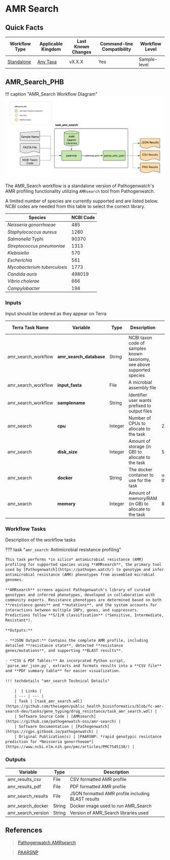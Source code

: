 # AMR Search

## Quick Facts

| **Workflow Type** | **Applicable Kingdom** | **Last Known Changes** | **Command-line Compatibility** | **Workflow Level** |
|---|---|---|---|---|
| [Standalone](../../workflows_overview/workflows_type.md/#standalone) | [Any Taxa](../../workflows_overview/workflows_kingdom.md/#any-taxa) | vX.X.X | Yes | Sample-level |

## AMR_Search_PHB

!!! caption "AMR_Search Workflow Diagram"
    ![AMR_Search Workflow Diagram](../../assets/figures/AMR_Search.png)

The AMR_Search workflow is a standalone version of Pathogenwatch's AMR profiling functionality utilizing `AMRsearch` tool from Pathogenwatch.

A limited number of species are currently supported and are listed below. NCBI codes are needed from this table to select the correct library.

| Species                      | NCBI Code |
|------------------------------|-----------|
| _Neisseria gonorrhoeae_      | 485       |
| _Staphylococcus aureus_      | 1280      |
| _Salmonella_ Typhi           | 90370     |
| _Streptococcus pneumoniae_   | 1313      |
| _Klebisiella_                | 570       |
| _Escherichia_                | 561       |
| _Mycobacterium tuberculosis_ | 1773      |
| _Candida auris_              | 498019    |
| _Vibrio cholerae_            | 666       |
| _Campylobacter_              | 194       |

### Inputs

Input should be ordered as they appear on Terra

| **Terra Task Name** | **Variable** | **Type** | **Description** | **Default Value** | **Terra Status** |
|---|---|---|---|---|---|
| amr_search_workflow | **amr_search_database** | String | NCBI taxon code of samples known taxonomy, see above supported species || Required |
| amr_search_workflow | **input_fasta** | File | A microbial assembly file || Required |
| amr_search_workflow | **samplename** | String | Identifier user wants prefixed to output files || Required |
| amr_search | **cpu** | Integer | Number of CPUs to allocate to the task |2| Optional |
| amr_search | **disk_size** | Integer | Amount of storage (in GB) to allocate to the task |50| Optional |
| amr_search | **docker** | String | The docker container to use for the task |us-docker.pkg.dev/general-theiagen/theiagen/amrsearch:0.2.0| Optional |
| amr_search | **memory** | Integer | Amount of memory/RAM (in GB) to allocate to the task |8| Optional |

### Workflow Tasks

Description of the workflow tasks

??? task "`amr_search`: Antimicrobial resistance profiling"

    This task performs *in silico* antimicrobial resistance (AMR) profiling for supported species using **AMRsearch**, the primary tool used by [Pathogenwatch](https://pathogen.watch/) to genotype and infer antimicrobial resistance (AMR) phenotypes from assembled microbial genomes.

    **AMRsearch** screens against Pathogenwatch's library of curated genotypes and inferred phenotypes, developed in collaboration with community experts. Resistance phenotypes are determined based on both **resistance genes** and **mutations**, and the system accounts for interactions between multiple SNPs, genes, and suppressors. Predictions follow **S/I/R classification** (*Sensitive, Intermediate, Resistant*).

    **Outputs:**

    - **JSON Output:** Contains the complete AMR profile, including detailed **resistance state**, detected **resistance genes/mutations**, and supporting **BLAST results**.

    - **CSV & PDF Tables:** An incorprated Python script, `parse_amr_json.py`, extracts and formats results into a **CSV file** and **PDF summary table** for easier visualization.

    !!! techdetails "amr_search Technical Details"    

        |  | Links |
        | --- | --- |
        | Task | [task_amr_search.wdl](https://github.com/theiagen/public_health_bioinformatics/blob/fc-amr-search-dev/tasks/gene_typing/drug_resistance/task_amr_search.wdl) |
        | Software Source Code | [AMRsearch](https://github.com/pathogenwatch-oss/amr-search) |
        | Software Documentation | [Pathogenwatch](https://cgps.gitbook.io/pathogenwatch) |
        | Original Publication(s) | [PAARSNP: *rapid genotypic resistance prediction for *Neisseria gonorrhoeae*](https://www.ncbi.nlm.nih.gov/pmc/articles/PMC7545138/) |

### Outputs

| **Variable** | **Type** | **Description** |
|---|---|---|
| amr_results_csv | File | CSV formatted AMR profile |
| amr_results_pdf | File | PDF formatted AMR profile |
| amr_search_results | File | JSON formatted AMR profile including BLAST results |
| amr_search_docker | String | Docker image used to run AMR_Search |
| amr_search_version | String | Version of AMR_Search libraries used |

## References

> [Pathogenwatch AMRsearch](https://github.com/pathogenwatch-oss/amr-search)
<!-- -->
> [PAARSNP](https://www.ncbi.nlm.nih.gov/pmc/articles/PMC7545138/)